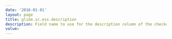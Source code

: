 ```yaml
---
date: '2016-01-01'
layout: page
title: glide.sc.ess.description
description: Field name to use for the description column of the checkout form. If blank, the default (short_description) is used.
value:  
---
```

